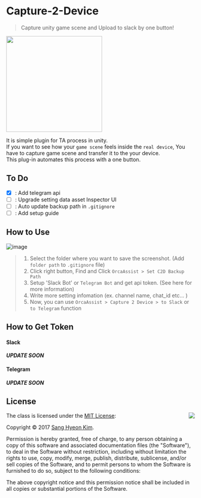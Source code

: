 # Capture-2-Device
> Capture unity game scene and Upload to slack by one button!

<img src="https://github.com/rlatkdgus500/Capture-2-Device/blob/master/Logo.png" align="center" width=256 height=256 />

It is simple plugin for TA process in unity.  
If you want to see how your `game scene` feels inside the `real device`, You have to capture game scene and transfer it to the your device.  
This plug-in automates this process with a one button.

## To Do
- [x] : Add telegram api
- [ ] : Upgrade setting data asset Inspector UI
- [ ] : Auto update backup path in `.gitignore`
- [ ] : Add setup guide

## How to Use

![image](https://github.com/rlatkdgus500/Capture-2-Device/blob/master/fig-1.png)

> 1. Select the folder where you want to save the screenshot. (Add `folder path` to `.gitignore` file)
> 1. Click right button, Find and Click `OrcaAssist > Set C2D Backup Path`
> 1. Setup 'Slack Bot' or `Telegram Bot` and get api token. (See here for more information)
> 1. Write more setting infomation (ex. channel name, chat_id etc... )
> 1. Now, you can use `OrcaAssist > Capture 2 Device > to Slack` or `to Telegram` function


## How to Get Token
#### Slack
***UPDATE SOON***

#### Telegram
***UPDATE SOON***

## License

<img align="right" src="http://opensource.org/trademarks/opensource/OSI-Approved-License-100x137.png">

The class is licensed under the [MIT License](http://opensource.org/licenses/MIT):

Copyright &copy; 2017 [Sang Hyeon Kim](http://www.github.com/rlatkdgus500).

Permission is hereby granted, free of charge, to any person obtaining a copy of this software and associated documentation files (the "Software"), to deal in the Software without restriction, including without limitation the rights to use, copy, modify, merge, publish, distribute, sublicense, and/or sell copies of the Software, and to permit persons to whom the Software is furnished to do so, subject to the following conditions:

The above copyright notice and this permission notice shall be included in all copies or substantial portions of the Software.
